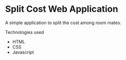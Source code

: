 # Split Cost Web Application

A simple application to split the cost among room mates.

Technologies used

* HTML
* CSS
* Javascript